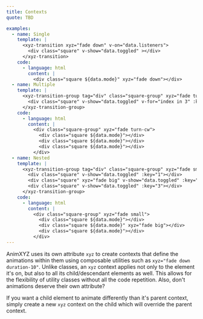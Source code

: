 ```yaml
---
title: Contexts
quote: TBD

examples:
  - name: Single
    template: |
      <xyz-transition xyz="fade down" v-on="data.listeners">
        <div class="square" v-show="data.toggled" ></div>
      </xyz-transition>
    code:
      - language: html
        content: |
          <div class="square ${data.mode}" xyz="fade down"></div>
  - name: Multiple
    template: |
      <xyz-transition-group tag="div" class="square-group" xyz="fade turn-cw" v-on="data.listeners">
        <div class="square" v-show="data.toggled" v-for="index in 3" :key="index"></div>
      </xyz-transition-group>
    code:
      - language: html
        content: |
          <div class="square-group" xyz="fade turn-cw">
            <div class="square ${data.mode}"></div>
            <div class="square ${data.mode}"></div>
            <div class="square ${data.mode}"></div>
          </div>
  - name: Nested
    template: |
      <xyz-transition-group tag="div" class="square-group" xyz="fade small" v-on="data.listeners">
        <div class="square" v-show="data.toggled" :key="1"></div>
        <div class="square" xyz="fade big" v-show="data.toggled" :key="2"></div>
        <div class="square" v-show="data.toggled" :key="3"></div>
      </xyz-transition-group>
    code:
      - language: html
        content: |
          <div class="square-group" xyz="fade small">
            <div class="square ${data.mode}"></div>
            <div class="square ${data.mode}" xyz="fade big"></div>
            <div class="square ${data.mode}"></div>
          </div>
---
```


AnimXYZ uses its own attribute `xyz` to create contexts that define the animations within them using composable utilities such as `xyz="fade down duration-10"`. Unlike classes, an `xyz` context applies not only to the element it's on, but also to all its child/descendant elements as well. This allows for the flexibility of utility classes without all the code repetition. Also, don't animations deserve their own attribute?

If you want a child element to animate differently than it's parent context, simply create a new `xyz` context on the child which will override the parent context.
